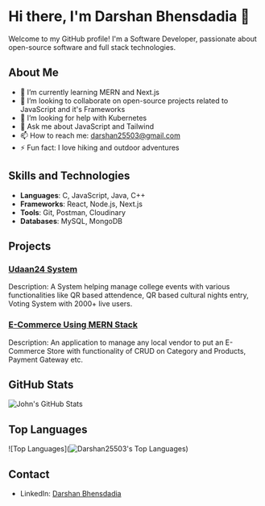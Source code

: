 # Hi there, I'm Darshan Bhensdadia 👋

Welcome to my GitHub profile! I'm a Software Developer, passionate about open-source software and full stack technologies.

## About Me

- 🌱 I’m currently learning MERN and Next.js
- 👯 I’m looking to collaborate on open-source projects related to JavaScript and it's Frameworks
- 🤔 I’m looking for help with Kubernetes
- 💬 Ask me about JavaScript and Tailwind
- 📫 How to reach me: [darshan25503@gmail.com](mailto:darshan25503@gmail.com)
- ⚡ Fun fact: I love hiking and outdoor adventures

## Skills and Technologies

- **Languages**: C, JavaScript, Java, C++
- **Frameworks**: React, Node.js, Next.js
- **Tools**: Git, Postman, Cloudinary
- **Databases**: MySQL, MongoDB

## Projects

### [Udaan24 System](https://github.com/Darshan25503/Backend-Udaan24)
Description: A System helping manage college events with various functionalities like QR based attendence, QR based cultural nights entry, Voting System with 2000+ live users.

### [E-Commerce Using MERN Stack](https://github.com/Darshan25503/SnowBiz)
Description: An application to manage any local vendor to put an E-Commerce Store with functionality of CRUD on Category and Products, Payment Gateway etc.

## GitHub Stats

![John's GitHub Stats](https://github-readme-stats.vercel.app/api?username=Darshan25503&show_icons=true&theme=radical)

## Top Languages

![Top Languages](![Darshan25503's Top Languages](https://github-readme-stats.vercel.app/api/top-langs/?username=Darshan25503&theme=vue-dark&show_icons=true&hide_border=true&layout=compact))

## Contact

- LinkedIn: [Darshan Bhensdadia](https://www.linkedin.com/in/darshan-bhensdadia-4070b9236/)

